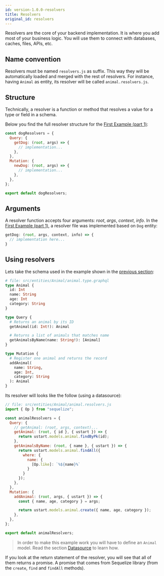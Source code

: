 ```yaml
---
id: version-1.0.0-resolvers
title: Resolvers
original_id: resolvers
---
```


Resolvers are the core of your backend implementation. It is where you add most of your business logic. You will use them to connect with databases, caches, files, APIs, etc.

## Name convention

Resolvers must be named `resolvers.js` as suffix. This way they will be automatically loaded and merged with the rest of resolvers. For instance, having `Animal` as entity, its resolver will be called `animal.resolvers.js`.

## Structure

Technically, a resolver is a function or method that resolves a value for a type or field in a schema.

Below you find the full resolver structure for the [First  Example (part 1)](first-example-1.md#resolver):

```javascript
const dogResolvers = {
  Query: {
    getDog: (root, args) => {
      // implementation...
    },
  },
  Mutation: {
    newDog: (root, args) => {
      // implementation...
    },
  },
};

export default dogResolvers;
```

## Arguments

A resolver function accepts four arguments: *root*, *args*, *context*, *info*. In the [First  Example (part 1)](first-example-1.md#resolver), a resolver file was implemented based on `Dog` entity:

```javascript
getDog: (root, args, context, info) => {
  // implementation here...
}
```

## Using resolvers

Lets take the schema used in the example shown in the [previous section](schema.md#using-schema):

```graphql
# file: src/entities/Animal/animal.type.graphql
type Animal {
  id: Int
  name: String
  age: Int
  category: String
}

type Query {
  # Returns an animal by its ID
  getAnimal(id: Int!): Animal

  # Returns a list of animals that matches name
  getAnimalsByName(name: String!): [Animal]
}

type Mutation {
  # Register one animal and returns the record
  addAnimal(
    name: String,
    age: Int,
    category: String
  ): Animal
}
```

Its resolver will looks like the follow (using a datasource):

```javascript
// file: src/entities/Animal/animal.resolvers.js
import { Op } from "sequelize";

const animalResolvers = {
  Query: {
    // getAnimal: (root, args, context)...
    getAnimal: (root, { id }, { ustart }) => {
      return ustart.models.animal.findByPk(id);
    },
    getAnimalsByName: (root, { name }, { ustart }) => {
      return ustart.models.animal.findAll({
        where: {
          name: {
            [Op.like]: `%${name}%`
          }
        }
      });
    },
  },
  Mutation: {
    addAnimal: (root, args, { ustart }) => {
      const { name, age, category } = args;

      return ustart.models.animal.create({ name, age, category });
    },
  },
};

export default animalResolvers;
```

> In order to make this example work you will have to define an `Animal` model. Read the section [Datasource](datasources.md) to learn how.

If you look at the return statement of the resolver, you will see that all of them returns a promise. A promise that comes from Sequelize library (from the `create`, `find` and `findAll` methods).
